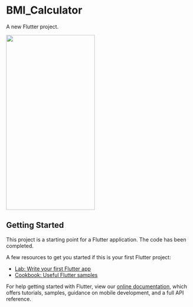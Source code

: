 # BMI_Calculator

A new Flutter project.

<img src="https://user-images.githubusercontent.com/93212835/139112657-6e3dcb2a-1b2a-4f58-89ab-a01ce4f108d3.gif" width="240" height="474"/>

## Getting Started

This project is a starting point for a Flutter application.
The code has been completed.

A few resources to get you started if this is your first Flutter project:

- [Lab: Write your first Flutter app](https://flutter.dev/docs/get-started/codelab)
- [Cookbook: Useful Flutter samples](https://flutter.dev/docs/cookbook)

For help getting started with Flutter, view our
[online documentation](https://flutter.dev/docs), which offers tutorials,
samples, guidance on mobile development, and a full API reference.

